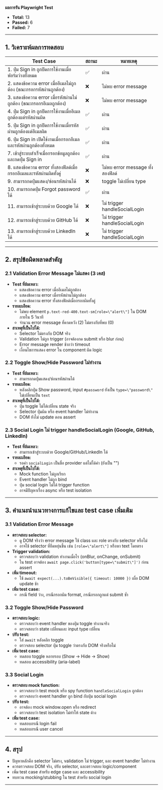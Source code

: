 **ผลการรัน Playwright Test**
- **Total:** 13  
- **Passed:** 6  
- **Failed:** 7  
---
## 1. วิเคราะห์ผลการทดสอบ
| Test Case | สถานะ | หมายเหตุ |
|-----------|--------|----------|
| 1. ปุ่ม Sign in ถูกปิดการใช้งานเมื่อฟอร์มว่างทั้งหมด | ✅ | ผ่าน |
| 2. แสดงข้อความ error เมื่ออีเมลไม่ถูกต้อง (ขณะกรอกรหัสผ่านถูกต้อง) | ❌ | ไม่พบ error message |
| 3. แสดงข้อความ error เมื่อรหัสผ่านไม่ถูกต้อง (ขณะกรอกรอีเมลถูกต้อง) | ❌ | ไม่พบ error message |
| 4. ปุ่ม Sign in ถูกปิดการใช้งานเมื่ออีเมลถูกต้องแต่รหัสผ่านผิด | ✅ | ผ่าน |
| 5. ปุ่ม Sign in ถูกปิดการใช้งานเมื่อรหัสผ่านถูกต้องแต่อีเมลผิด | ✅ | ผ่าน |
| 6. ปุ่ม Sign in เปิดใช้งานเมื่อกรอกอีเมลและรหัสผ่านถูกต้องทั้งหมด | ✅ | ผ่าน |
| 7. เข้าสู่ระบบสำเร็จเมื่อกรอกข้อมูลถูกต้องและกดปุ่ม Sign in | ✅ | ผ่าน |
| 8. แสดงข้อความ error ทั้งสองฟิลด์เมื่อกรอกอีเมลและรหัสผ่านผิดทั้งคู่ | ❌ | ไม่พบ error message ทั้งสองฟิลด์ |
| 9. สามารถกดปุ่มแสดง/ซ่อนรหัสผ่านได้ | ❌ | toggle ไม่เปลี่ยน type |
| 10. สามารถกดปุ่ม Forgot password ได้ | ✅ | ผ่าน |
| 11. สามารถเข้าสู่ระบบด้วย Google ได้ | ❌ | ไม่ trigger handleSocialLogin |
| 12. สามารถเข้าสู่ระบบด้วย GitHub ได้ | ❌ | ไม่ trigger handleSocialLogin |
| 13. สามารถเข้าสู่ระบบด้วย LinkedIn ได้ | ❌ | ไม่ trigger handleSocialLogin |
---
## 2. สรุปข้อผิดพลาดสำคัญ
### 2.1 Validation Error Message ไม่แสดง (3 เคส)
- **Test ที่ล้มเหลว:**  
  - แสดงข้อความ error เมื่ออีเมลไม่ถูกต้อง  
  - แสดงข้อความ error เมื่อรหัสผ่านไม่ถูกต้อง  
  - แสดงข้อความ error ทั้งสองฟิลด์เมื่อกรอกผิดทั้งคู่  
- **รายละเอียด:**  
  - ไม่พบ element `p.text-red-400.text-sm[role=\"alert\"]` ใน DOM ภายใน 5 วินาที  
  - จำนวน error message ที่คาดหวัง (2) ไม่ตรงกับที่พบ (0)  
- **สาเหตุที่เป็นไปได้:**  
  - Selector ไม่ตรงกับ DOM จริง  
  - Validation ไม่ถูก trigger (อาจต้องกด submit หรือ blur ก่อน)  
  - Error message render ช้ากว่า timeout  
  - เงื่อนไขการแสดง error ใน component ผิด logic
### 2.2 Toggle Show/Hide Password ไม่ทำงาน
- **Test ที่ล้มเหลว:**  
  - สามารถกดปุ่มแสดง/ซ่อนรหัสผ่านได้  
- **รายละเอียด:**  
  - หลังคลิกปุ่ม Show password, input `#password` ยังเป็น `type=\"password\"` ไม่เปลี่ยนเป็น `text`  
- **สาเหตุที่เป็นไปได้:**  
  - ปุ่ม toggle ไม่ได้เปลี่ยน state จริง  
  - Selector ปุ่มผิด หรือ event handler ไม่ทำงาน  
  - DOM ยังไม่ update ตอน assert
### 2.3 Social Login ไม่ trigger handleSocialLogin (Google, GitHub, LinkedIn)
- **Test ที่ล้มเหลว:**  
  - สามารถเข้าสู่ระบบด้วย Google/GitHub/LinkedIn ได้  
- **รายละเอียด:**  
  - รอค่า `socialLogin` เป็นชื่อ provider แต่ไม่ได้ค่า (ยังเป็น \"\")  
- **สาเหตุที่เป็นไปได้:**  
  - Mock function ไม่ถูกเรียก  
  - Event handler ไม่ถูก bind  
  - ปุ่ม social login ไม่ได้ trigger function  
  - อาจมีปัญหาเรื่อง async หรือ test isolation
---
## 3. คำแนะนำแนวทางการแก้ไขและ test case เพิ่มเติม
### 3.1 Validation Error Message
- **ตรวจสอบ selector:**  
  - ดู DOM จริงว่า error message ใช้ class และ role ตรงกับ selector หรือไม่  
  - อาจใช้ selector ที่ยืดหยุ่นขึ้น เช่น `[role=\"alert\"]` หรือหา text โดยตรง
- **Trigger validation:**  
  - ตรวจสอบว่า validation ทำงานเมื่อไร (onBlur, onChange, onSubmit)  
  - ใน test อาจต้อง `await page.click('button[type=\"submit\"]')` ก่อน assert
- **เพิ่ม timeout:**  
  - ใช้ `await expect(...).toBeVisible({ timeout: 10000 })` เผื่อ DOM update ช้า
- **เพิ่ม test case:**  
  - กรณี field ว่าง, กรณีกรอกผิด format, กรณีกรอกถูกแต่ submit ซ้ำ
### 3.2 Toggle Show/Hide Password
- **ตรวจสอบ logic:**  
  - ตรวจสอบว่า event handler ของปุ่ม toggle ทำงานจริง  
  - ตรวจสอบว่า state เปลี่ยนและ input type เปลี่ยน
- **ปรับ test:**  
  - ใส่ `await` หลังคลิก toggle  
  - ตรวจสอบ selector ปุ่ม toggle ว่าตรงกับ DOM จริงหรือไม่
- **เพิ่ม test case:**  
  - ทดสอบ toggle หลายรอบ (Show → Hide → Show)  
  - ทดสอบ accessibility (aria-label)
### 3.3 Social Login
- **ตรวจสอบ mock function:**  
  - ตรวจสอบว่า test mock หรือ spy function `handleSocialLogin` ถูกต้อง  
  - ตรวจสอบว่า event handler ถูก bind กับปุ่ม social login
- **ปรับ test:**  
  - อาจต้อง mock window.open หรือ redirect  
  - ตรวจสอบว่า test isolation ไม่ทำให้ state ค้าง
- **เพิ่ม test case:**  
  - ทดสอบกรณี login fail  
  - ทดสอบกรณี user cancel
---
## 4. สรุป
- ปัญหาหลักคือ selector ไม่ตรง, validation ไม่ trigger, และ event handler ไม่ทำงาน
- ควรตรวจสอบ DOM จริง, ปรับ selector, และตรวจสอบ logic/component
- เพิ่ม test case สำหรับ edge case และ accessibility
- ทบทวน mocking/stubbing ใน test สำหรับ social login
---